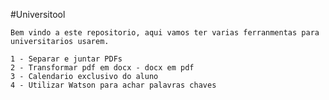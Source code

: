 #Universitool

    Bem vindo a este repositorio, aqui vamos ter varias ferranmentas para universitarios usarem.

    1 - Separar e juntar PDFs
    2 - Transformar pdf em docx - docx em pdf
    3 - Calendario exclusivo do aluno
    4 - Utilizar Watson para achar palavras chaves